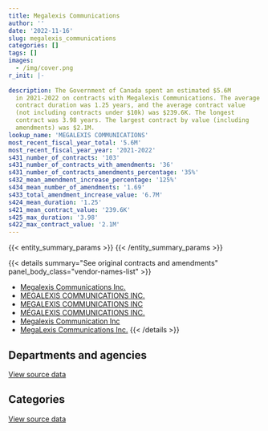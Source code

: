 ```yaml
---
title: Megalexis Communications
author: ''
date: '2022-11-16'
slug: megalexis_communications
categories: []
tags: []
images:
  - /img/cover.png
r_init: |-
  
description: The Government of Canada spent an estimated $5.6M
  in 2021-2022 on contracts with Megalexis Communications. The average
  contract duration was 1.25 years, and the average contract value
  (not including contracts under $10k) was $239.6K. The longest
  contract was 3.98 years. The largest contract by value (including
  amendments) was $2.1M.
lookup_name: 'MEGALEXIS COMMUNICATIONS'
most_recent_fiscal_year_total: '5.6M'
most_recent_fiscal_year_year: '2021-2022'
s431_number_of_contracts: '103'
s431_number_of_contracts_with_amendments: '36'
s431_number_of_contracts_amendments_percentage: '35%'
s432_mean_amendment_increase_percentage: '125%'
s434_mean_number_of_amendments: '1.69'
s433_total_amendment_increase_value: '6.7M'
s424_mean_duration: '1.25'
s421_mean_contract_value: '239.6K'
s425_max_duration: '3.98'
s422_max_contract_value: '2.1M'
---
```


<script src="/rmarkdown-libs/htmlwidgets/htmlwidgets.js"></script>
<link href="/rmarkdown-libs/datatables-css/datatables-crosstalk.css" rel="stylesheet" />
<script src="/rmarkdown-libs/datatables-binding/datatables.js"></script>
<script src="/rmarkdown-libs/jquery/jquery-3.6.0.min.js"></script>
<link href="/rmarkdown-libs/dt-core-bootstrap/css/dataTables.bootstrap.min.css" rel="stylesheet" />
<link href="/rmarkdown-libs/dt-core-bootstrap/css/dataTables.bootstrap.extra.css" rel="stylesheet" />
<script src="/rmarkdown-libs/dt-core-bootstrap/js/jquery.dataTables.min.js"></script>
<script src="/rmarkdown-libs/dt-core-bootstrap/js/dataTables.bootstrap.min.js"></script>
<link href="/rmarkdown-libs/crosstalk/css/crosstalk.min.css" rel="stylesheet" />
<script src="/rmarkdown-libs/crosstalk/js/crosstalk.min.js"></script>
<script src="/rmarkdown-libs/htmlwidgets/htmlwidgets.js"></script>
<link href="/rmarkdown-libs/datatables-css/datatables-crosstalk.css" rel="stylesheet" />
<script src="/rmarkdown-libs/datatables-binding/datatables.js"></script>
<script src="/rmarkdown-libs/jquery/jquery-3.6.0.min.js"></script>
<link href="/rmarkdown-libs/dt-core-bootstrap/css/dataTables.bootstrap.min.css" rel="stylesheet" />
<link href="/rmarkdown-libs/dt-core-bootstrap/css/dataTables.bootstrap.extra.css" rel="stylesheet" />
<script src="/rmarkdown-libs/dt-core-bootstrap/js/jquery.dataTables.min.js"></script>
<script src="/rmarkdown-libs/dt-core-bootstrap/js/dataTables.bootstrap.min.js"></script>
<link href="/rmarkdown-libs/crosstalk/css/crosstalk.min.css" rel="stylesheet" />
<script src="/rmarkdown-libs/crosstalk/js/crosstalk.min.js"></script>

{{< entity_summary_params >}}
{{< /entity_summary_params >}}

{{< details summary="See original contracts and amendments" panel_body_class="vendor-names-list" >}}
- [Megalexis Communications Inc.](https://search.open.canada.ca/en/ct/?sort=contract_value_f%20desc&page=1&search_text=%22Megalexis%20Communications%20Inc.%22)
- [MEGALEXIS COMMUNICATIONS INC.](https://search.open.canada.ca/en/ct/?sort=contract_value_f%20desc&page=1&search_text=%22MEGALEXIS%20COMMUNICATIONS%20INC.%22)
- [MEGALEXIS COMMUNICATIONS INC](https://search.open.canada.ca/en/ct/?sort=contract_value_f%20desc&page=1&search_text=%22MEGALEXIS%20COMMUNICATIONS%20INC%22)
- [MÉGALEXIS COMMUNICATIONS INC.](https://search.open.canada.ca/en/ct/?sort=contract_value_f%20desc&page=1&search_text=%22M%c3%89GALEXIS%20COMMUNICATIONS%20INC.%22)
- [Megalexis Communication Inc](https://search.open.canada.ca/en/ct/?sort=contract_value_f%20desc&page=1&search_text=%22Megalexis%20Communication%20Inc%22)
- [MegaLexis Communications Inc.](https://search.open.canada.ca/en/ct/?sort=contract_value_f%20desc&page=1&search_text=%22MegaLexis%20Communications%20Inc.%22)
{{< /details >}}

## Departments and agencies

<div id="htmlwidget-1" style="width:100%;height:auto;" class="datatables html-widget"></div>
<script type="application/json" data-for="htmlwidget-1">{"x":{"style":"bootstrap","filter":"none","vertical":false,"data":[["<a href=\"/departments/atssc-scdata/\">Administrative Tribunals Support Service of Canada<\/a>","<a href=\"/departments/cic/\">Immigration, Refugees and Citizenship Canada<\/a>","<a href=\"/departments/dnd-mdn/\">National Defence<\/a>","<a href=\"/departments/feddevontario/\">Federal Economic Development Agency for Southern Ontario<\/a>","<a href=\"/departments/fja-cmf/\">Office of the Commissioner for Federal Judicial Affairs Canada<\/a>","<a href=\"/departments/nrc-cnrc/\">National Research Council Canada<\/a>","<a href=\"/departments/opc-cpvp/\">Office of the Privacy Commissioner of Canada<\/a>","<a href=\"/departments/pwgsc-tpsgc/\">Public Services and Procurement Canada<\/a>","<a href=\"/departments/tc/\">Transport Canada<\/a>"],[null,null,null,null,null,61790.54,null,97284.4,null],[119322,null,null,10943.84,null,63583.43,null,2326963.61,null],[null,null,null,39945.02,null,102169.23,8464.26,4786232.67,null],[null,4705.75,15242.55,29110.62,14690,121085.56,30627.24,5380426.47,18317.96]],"container":"<table class=\"table table-striped table-hover row-border order-column display\">\n  <thead>\n    <tr>\n      <th>Department<\/th>\n      <th>2018-2019<\/th>\n      <th>2019-2020<\/th>\n      <th>2020-2021<\/th>\n      <th>2021-2022<\/th>\n    <\/tr>\n  <\/thead>\n<\/table>","options":{"order":[[4,"desc"]],"pageLength":10,"autoWidth":true,"columnDefs":[{"targets":1,"render":"function(data, type, row, meta) {\n    return type !== 'display' ? data : DTWidget.formatCurrency(data, \"$\", 2, 3, \",\", \".\", true, null);\n  }"},{"targets":2,"render":"function(data, type, row, meta) {\n    return type !== 'display' ? data : DTWidget.formatCurrency(data, \"$\", 2, 3, \",\", \".\", true, null);\n  }"},{"targets":3,"render":"function(data, type, row, meta) {\n    return type !== 'display' ? data : DTWidget.formatCurrency(data, \"$\", 2, 3, \",\", \".\", true, null);\n  }"},{"targets":4,"render":"function(data, type, row, meta) {\n    return type !== 'display' ? data : DTWidget.formatCurrency(data, \"$\", 2, 3, \",\", \".\", true, null);\n  }"},{"width":"16%","targets":[1,2,3,4]},{"className":"dt-right","targets":[1,2,3,4]}],"orderClasses":false}},"evals":["options.columnDefs.0.render","options.columnDefs.1.render","options.columnDefs.2.render","options.columnDefs.3.render"],"jsHooks":[]}</script>
<p class="text-right">
<a href="https://github.com/GoC-Spending/contracts-data/tree/main/data/out/vendors/megalexis_communications/summary_by_fiscal_year_by_department.csv" class="source-data-link btn btn-link">View source data</a>
</p>

## Categories

<div id="htmlwidget-2" style="width:100%;height:auto;" class="datatables html-widget"></div>
<script type="application/json" data-for="htmlwidget-2">{"x":{"style":"bootstrap","filter":"none","vertical":false,"data":[["<a href=\"/categories/facilities_and_construction/\">Facilities and construction<\/a>","<a href=\"/categories/professional_services/\">Professional services<\/a>"],[null,159074.94],[null,2520812.88],[null,4936811.18],[10062.02,5604144.13]],"container":"<table class=\"table table-striped table-hover row-border order-column display\">\n  <thead>\n    <tr>\n      <th>Category<\/th>\n      <th>2018-2019<\/th>\n      <th>2019-2020<\/th>\n      <th>2020-2021<\/th>\n      <th>2021-2022<\/th>\n    <\/tr>\n  <\/thead>\n<\/table>","options":{"order":[[4,"desc"]],"dom":"t","pageLength":30,"autoWidth":true,"columnDefs":[{"targets":1,"render":"function(data, type, row, meta) {\n    return type !== 'display' ? data : DTWidget.formatCurrency(data, \"$\", 2, 3, \",\", \".\", true, null);\n  }"},{"targets":2,"render":"function(data, type, row, meta) {\n    return type !== 'display' ? data : DTWidget.formatCurrency(data, \"$\", 2, 3, \",\", \".\", true, null);\n  }"},{"targets":3,"render":"function(data, type, row, meta) {\n    return type !== 'display' ? data : DTWidget.formatCurrency(data, \"$\", 2, 3, \",\", \".\", true, null);\n  }"},{"targets":4,"render":"function(data, type, row, meta) {\n    return type !== 'display' ? data : DTWidget.formatCurrency(data, \"$\", 2, 3, \",\", \".\", true, null);\n  }"},{"width":"16%","targets":[1,2,3,4]},{"className":"dt-right","targets":[1,2,3,4]}],"orderClasses":false,"lengthMenu":[10,25,30,50,100]}},"evals":["options.columnDefs.0.render","options.columnDefs.1.render","options.columnDefs.2.render","options.columnDefs.3.render"],"jsHooks":[]}</script>
<p class="text-right">
<a href="https://github.com/GoC-Spending/contracts-data/tree/main/data/out/vendors/megalexis_communications/summary_by_fiscal_year_by_category.csv" class="source-data-link btn btn-link">View source data</a>
</p>
